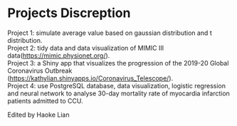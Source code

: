 # Projects Discreption
  
Project 1: simulate average value based on gaussian distribution and t distribution.  
Project 2: tidy data and data visualization of MIMIC III data(https://mimic.physionet.org/).  
Project 3: a Shiny app that visualizes the progression of the 2019-20 Global Coronavirus Outbreak  (https://kathylian.shinyapps.io/Coronavirus_Telescope/).  
Project 4: use PostgreSQL database, data visualization, logistic regression and neural network to analyse 30-day mortality rate of myocardia infarction patients admitted to CCU.  

Edited by Haoke Lian
